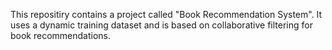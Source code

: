 This repositiry contains a project called "Book Recommendation System". It uses a dynamic training dataset and is based on collaborative filtering for book recommendations.
